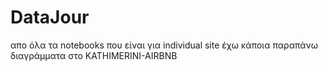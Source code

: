 # DataJour
απο όλα τα notebooks που είναι για individual site έχω κάποια παραπάνω διαγράμματα στο KATHIMERINI-AIRBNB
